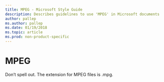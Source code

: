 ```yaml
---
title: MPEG - Microsoft Style Guide
description: Describes guidelines to use 'MPEG' in Microsoft documents and provides multiple examples.
author: pallep
ms.author: pallep
ms.date: 01/19/2018
ms.topic: article
ms.prod: non-product-specific
---
```


# MPEG

Don’t spell out. The extension for MPEG files is .mpg.
